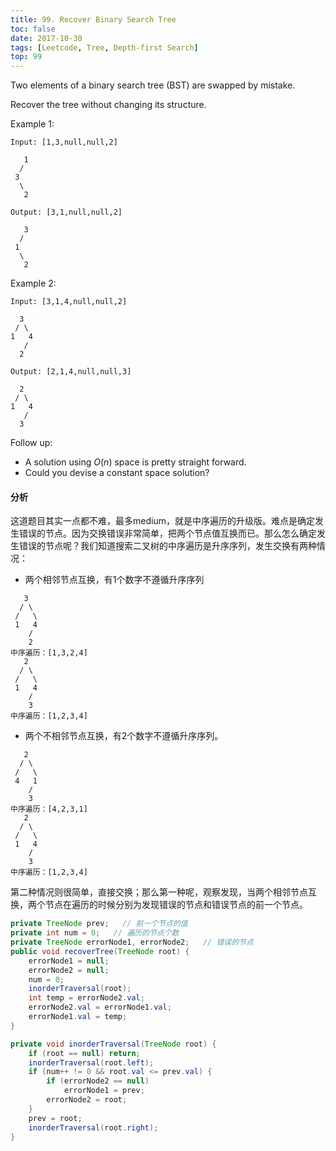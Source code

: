```yaml
---
title: 99. Recover Binary Search Tree
toc: false
date: 2017-10-30
tags: [Leetcode, Tree, Depth-first Search]
top: 99
---
```


Two elements of a binary search tree (BST) are swapped by mistake.

Recover the tree without changing its structure.

Example 1:

```
Input: [1,3,null,null,2]

   1
  /
 3
  \
   2

Output: [3,1,null,null,2]

   3
  /
 1
  \
   2
```

Example 2:

```
Input: [3,1,4,null,null,2]

  3
 / \
1   4
   /
  2

Output: [2,1,4,null,null,3]

  2
 / \
1   4
   /
  3
```

Follow up:

* A solution using $O(n)$ space is pretty straight forward.
* Could you devise a constant space solution?


#### 分析


这道题目其实一点都不难，最多medium，就是中序遍历的升级版。难点是确定发生错误的节点。因为交换错误非常简单，把两个节点值互换而已。那么怎么确定发生错误的节点呢？我们知道搜索二叉树的中序遍历是升序序列，发生交换有两种情况：

* 两个相邻节点互换，有1个数字不遵循升序序列

```
   3       
  / \   
 /   \  
 1   4   
    /   
    2             
中序遍历：[1,3,2,4]
   2       
  / \   
 /   \  
 1   4   
    /   
    3              
中序遍历：[1,2,3,4]
```


* 两个不相邻节点互换，有2个数字不遵循升序序列。


```
   2       
  / \   
 /   \  
 4   1   
    /   
    3             
中序遍历：[4,2,3,1]
   2       
  / \   
 /   \  
 1   4   
    /   
    3          
中序遍历：[1,2,3,4]
```

第二种情况则很简单，直接交换；那么第一种呢，观察发现，当两个相邻节点互换，两个节点在遍历的时候分别为发现错误的节点和错误节点的前一个节点。




```Java
private TreeNode prev;   // 前一个节点的值
private int num = 0;   // 遍历的节点个数
private TreeNode errorNode1, errorNode2;   // 错误的节点 
public void recoverTree(TreeNode root) {
    errorNode1 = null;
    errorNode2 = null;
    num = 0;
    inorderTraversal(root);
    int temp = errorNode2.val;
    errorNode2.val = errorNode1.val;
    errorNode1.val = temp;
}

private void inorderTraversal(TreeNode root) {
    if (root == null) return;
    inorderTraversal(root.left);
    if (num++ != 0 && root.val <= prev.val) {
        if (errorNode2 == null)
            errorNode1 = prev;
        errorNode2 = root;
    }
    prev = root;
    inorderTraversal(root.right);
}
```